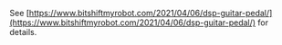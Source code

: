 See [https://www.bitshiftmyrobot.com/2021/04/06/dsp-guitar-pedal/](https://www.bitshiftmyrobot.com/2021/04/06/dsp-guitar-pedal/) for details.

